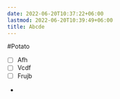 ```yaml
---
date: 2022-06-20T10:37:22+06:00
lastmod: 2022-06-20T10:39:49+06:00
title: Abcde
---
```


#Potato

- [ ] Afh
- [ ] Vcdf
- [ ] Frujb
-
